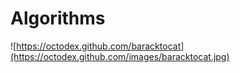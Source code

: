 # Algorithms

![https://octodex.github.com/baracktocat](https://octodex.github.com/images/baracktocat.jpg)
